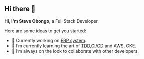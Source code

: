 ## Hi there 👋

**Hi, I'm Steve Obongo**, a Full Stack Developer.

Here are some ideas to get you started:

- 🔭 Currently working on [ERP system](https://pos.sbong.xyz).
- 🌱 I’m currently learning the art of [TDD,CI/CD](https://github.com/makobongo/events) and  AWS, GKE.
- 👯 I’m always on the look to collaborate with other developers.

